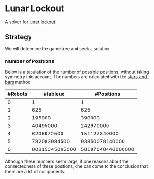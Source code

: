 # Lunar Lockout
A solver for [lunar lockout][lunar].

## Strategy
We will determine the game tree and seek a solution.

### Number of Positions
Below is a tabulation of the number of possible positions, without taking symmetry into account. The numbers are calculated with the [stars-and-bars][stars-bars] method.

| #Robots | #tableux       | #Positions        |
|---------|----------------|-------------------|
| 0       | 1              | 1                 | 
| 1       | 625            | 625               | 
| 2       | 195000         | 390000            | 
| 3       | 40495000       | 242970000         | 
| 4       | 6296972500     | 151127340000      | 
| 5       | 782083984500   | 93850078140000    |  
| 6       | 80815345065000 | 58187048446800000 | 

Although these numbers seem large, if one reasons about the connectedness of these positions, one can come to the conclusion that there are a lot of components.

[lunar]: http://www.thinkfun.com/products/lunar-landing/
[stars-bars]: https://en.wikipedia.org/wiki/Stars_and_bars_(combinatorics)
